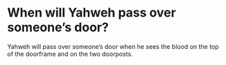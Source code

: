 # When will Yahweh pass over someone’s door?

Yahweh will pass over someone’s door when he sees the blood on the top of the doorframe and on the two doorposts.
